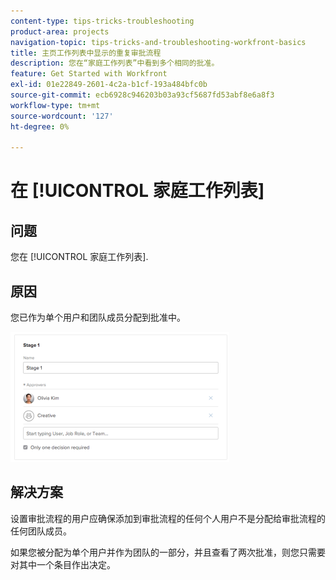 ```yaml
---
content-type: tips-tricks-troubleshooting
product-area: projects
navigation-topic: tips-tricks-and-troubleshooting-workfront-basics
title: 主页工作列表中显示的重复审批流程
description: 您在“家庭工作列表”中看到多个相同的批准。
feature: Get Started with Workfront
exl-id: 01e22849-2601-4c2a-b1cf-193a484bfc0b
source-git-commit: ecb6928c946203b03a93cf5687fd53abf8e6a8f3
workflow-type: tm+mt
source-wordcount: '127'
ht-degree: 0%

---
```


# 在 [!UICONTROL 家庭工作列表]

## 问题

您在 [!UICONTROL 家庭工作列表].

## 原因

您已作为单个用户和团队成员分配到批准中。

![](assets/stages-approval-350x208.png)

## 解决方案

设置审批流程的用户应确保添加到审批流程的任何个人用户不是分配给审批流程的任何团队成员。

如果您被分配为单个用户并作为团队的一部分，并且查看了两次批准，则您只需要对其中一个条目作出决定。
